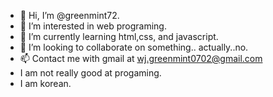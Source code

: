 - 👋 Hi, I’m @greenmint72.
- 👀 I’m interested in web programing.
- 🌱 I’m currently learning html,css, and javascript.
- 💞️ I’m looking to collaborate on something.. actually..no.
- 📫 Contact me with gmail at wj.greenmint0702@gmail.com
- I am not really good at progaming.
- I am korean. 
